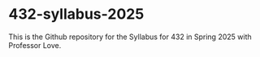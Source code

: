 # 432-syllabus-2025
This is the Github repository for the Syllabus for 432 in Spring 2025 with Professor Love.
